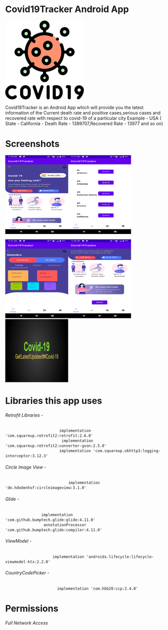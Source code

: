 # Covid19Tracker Android App

<img src="Covid-19Images/covid-19.png" width="250" height="250">

Covid19Tracker is an Android App which will provide you the latest information of the Current death rate and positive cases,serious cases and recovered rate with respect to covid-19 of a particular city
Example - USA ( State - California - Death Rate - 1389707,Recovered Rate - 13977 and so on)


# Screenshots

<img src="Covid-19Images/full.png" width="200" height="250"><img src="Covid-19Images/recycler.png" width="200" height="250">

<img src="Covid-19Images/stats.png" width="200" height="250"><img src="Covid-19Images/save.png" width="200" height="250">
<img src="Covid-19Images/graphic.png" width="200" height="200">

# Libraries this app uses
###### Retrofit Libraries - 
                            implementation 'com.squareup.retrofit2:retrofit:2.6.0'
                             implementation 'com.squareup.retrofit2:converter-gson:2.5.0'
                            implementation 'com.squareup.okhttp3:logging-interceptor:3.12.3'

###### Circle Image View - 
                                implementation 'de.hdodenhof:circleimageview:3.1.0'
 ###### Glide -      
                    implementation 'com.github.bumptech.glide:glide:4.11.0'
                     annotationProcessor 'com.github.bumptech.glide:compiler:4.11.0'
  ###### ViewModel - 
                         implementation 'androidx.lifecycle:lifecycle-viewmodel-ktx:2.2.0'
   
   ###### CountryCodePicker - 
                           implementation 'com.hbb20:ccp:2.4.0'

# Permissions
###### Full Network Access


